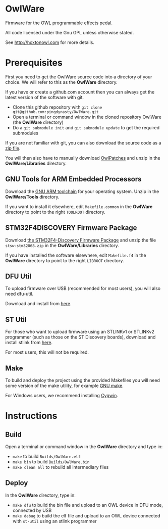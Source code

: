 # OwlWare
Firmware for the OWL programmable effects pedal.

All code licensed under the Gnu GPL unless otherwise stated.

See http://hoxtonowl.com for more details.


# Prerequisites
First you need to get the OwlWare source code into a directory of your choice. We will refer to this as the __OwlWare__ directory.

If you have or create a github.com account then you can always get the latest version of the software with git.

* Clone this github repository with `git clone git@github.com:pingdynasty/OwlWare.git`
* Open a terminal or command window in the cloned repository OwlWare (the __OwlWare__ directory)
* Do a `git submodule init` and `git submodule update` to get the required submodules

If you are not familiar with git, you can also download the source code as a [zip file][owlware-zip].

You will then also have to manually download [OwlPatches][owlpatches-zip] and unzip in the __OwlWare/Libraries__ directory.


## GNU Tools for ARM Embedded Processors
Download the [GNU ARM toolchain][gcc-arm] for your operating system. Unzip in the __OwlWare/Tools__ directory.

If you want to install it elsewhere, edit `Makefile.common` in the __OwlWare__ directory to point to the right `TOOLROOT` directory.


## STM32F4DISCOVERY Firmware Package
Download [the STM32F4-Discovery Firmware Package][STM32068] and unzip the file `stsw-stm32068.zip` in the __OwlWare/Libraries__ directory.

If you have installed the software elsewhere, edit `Makefile.f4` in the __OwlWare__ directory to point to the right `LIBROOT` directory.


## DFU Util
To upload firmware over USB (recommended for most users), you will also need dfu-util.

Download and install from [here][dfu-util].


## ST Util
For those who want to upload firmware using an STLINKv1 or STLINKv2 programmer (such as those on the ST Discovery boards), download and install stlink from [here][stlink].

For most users, this will not be required.


## Make
To build and deploy the project using the provided Makefiles you will need some version of the make utility, for example [GNU make][gnu-make].

For Windows users, we recommend installing [Cygwin][cygwin].


# Instructions

## Build
Open a terminal or command window in the __OwlWare__ directory and type in:
* `make` to build `Builds/OwlWare.elf`
* `make bin` to build `Builds/OwlWare.bin`
* `make clean all` to rebuild all intermediary files


## Deploy
In the __OwlWare__ directory, type in:
* `make dfu` to build the bin file and upload to an OWL device in DFU mode, connected by USB
* `make debug` to build the elf file and upload to an OWL device connected with `st-util` using an stlink programmer


[STM32068]: http://www.st.com/web/catalog/tools/FM147/CL1794/SC961/SS1743/PF257904
[gcc-arm]: https://launchpad.net/gcc-arm-embedded
[dfu-util]: http://dfu-util.gnumonks.org
[stlink]: https://github.com/texane/stlink
[gnu-make]: http://www.gnu.org/software/make/
[owlware-zip]: https://github.com/pingdynasty/OwlWare/archive/master.zip
[owlpatches-zip]: https://github.com/pingdynasty/OwlPatches/archive/master.zip
[cygwin]: http://www.cygwin.com
